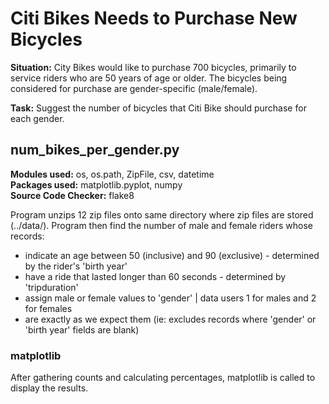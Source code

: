 # Citi Bikes Needs to Purchase New Bicycles  
**Situation:** City Bikes would like to purchase 700 bicycles, primarily to service riders who are 50 years of age or older.
The bicycles being considered for purchase are gender-specific (male/female).  
  
**Task:** Suggest the number of bicycles that Citi Bike should purchase for each gender.  
  
## num_bikes_per_gender.py  
**Modules used:** os, os.path, ZipFile, csv, datetime  
**Packages used:** matplotlib.pyplot, numpy  
**Source Code Checker:** flake8  
  
Program unzips 12 zip files onto same directory where zip files are stored (../data/).
Program then find the number of male and female riders whose records:
* indicate an age between 50 (inclusive) and 90 (exclusive) - determined by the rider's 'birth year'  
* have a ride that lasted longer than 60 seconds - determined by 'tripduration'  
* assign male or female values to 'gender' | data users 1 for males and 2 for females  
* are exactly as we expect them (ie: excludes records where 'gender' or 'birth year' fields are blank)  

### matplotlib  
After gathering counts and calculating percentages, matplotlib is called to display the results.
